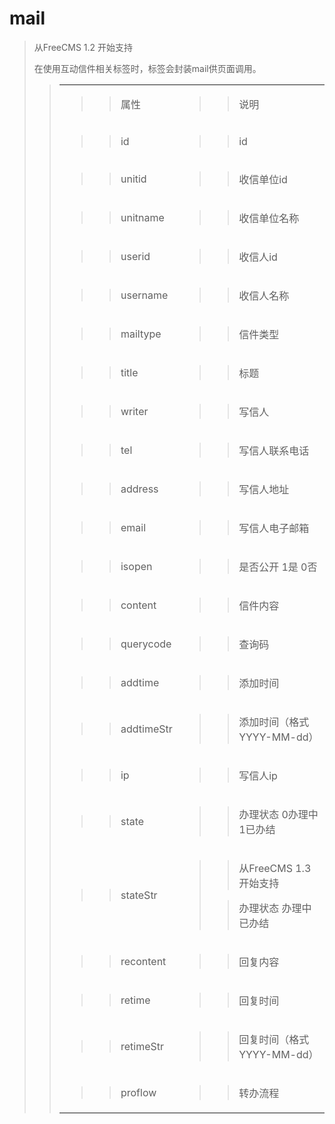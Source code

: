 # mail #
<p>
<blockquote><span>从FreeCMS 1.2 开始支持</span></p>
<p>
<span>在使用互动信件相关标签时，标签会封装<span>mail</span><span>供页面调用。</span></span></p>
<p>
<blockquote></p>
<p>
</p>
<table>
</blockquote><tbody>
<blockquote><tr>
<blockquote><td>
<blockquote><p>
<blockquote><span>属性</span></p>
</blockquote></blockquote></td>
<td>
<blockquote><p>
<blockquote><span>说明</span></p>
</blockquote></blockquote></td>
</blockquote></tr>
<tr>
<blockquote><td>
<blockquote><p>
<blockquote><span>id</span></p>
</blockquote></blockquote></td>
<td>
<blockquote><p>
<blockquote><span>id</span></p>
</blockquote></blockquote></td>
</blockquote></tr>
<tr>
<blockquote><td>
<blockquote><p>
<blockquote><span>unitid</span></p>
</blockquote></blockquote></td>
<td>
<blockquote><p>
<blockquote><span>收信单位id</span></p>
</blockquote></blockquote></td>
</blockquote></tr>
<tr>
<blockquote><td>
<blockquote><p>
<blockquote><span>unitname</span></p>
</blockquote></blockquote></td>
<td>
<blockquote><p>
<blockquote><span>收信单位名称</span></p>
</blockquote></blockquote></td>
</blockquote></tr>
<tr>
<blockquote><td>
<blockquote><p>
<blockquote><span>userid</span></p>
</blockquote></blockquote></td>
<td>
<blockquote><p>
<blockquote><span>收信人id</span></p>
</blockquote></blockquote></td>
</blockquote></tr>
<tr>
<blockquote><td>
<blockquote><p>
<blockquote><span>username</span></p>
</blockquote></blockquote></td>
<td>
<blockquote><p>
<blockquote><span>收信人名称</span></p>
</blockquote></blockquote></td>
</blockquote></tr>
<tr>
<blockquote><td>
<blockquote><p>
<blockquote><span>mailtype</span></p>
</blockquote></blockquote></td>
<td>
<blockquote><p>
<blockquote><span>信件类型</span></p>
</blockquote></blockquote></td>
</blockquote></tr>
<tr>
<blockquote><td>
<blockquote><p>
<blockquote><span>title</span></p>
</blockquote></blockquote></td>
<td>
<blockquote><p>
<blockquote><span>标题</span></p>
</blockquote></blockquote></td>
</blockquote></tr>
<tr>
<blockquote><td>
<blockquote><p>
<blockquote><span>writer</span></p>
</blockquote></blockquote></td>
<td>
<blockquote><p>
<blockquote><span>写信人</span></p>
</blockquote></blockquote></td>
</blockquote></tr>
<tr>
<blockquote><td>
<blockquote><p>
<blockquote><span>tel</span></p>
</blockquote></blockquote></td>
<td>
<blockquote><p>
<blockquote><span>写信人联系电话</span></p>
</blockquote></blockquote></td>
</blockquote></tr>
<tr>
<blockquote><td>
<blockquote><p>
<blockquote><span>address</span></p>
</blockquote></blockquote></td>
<td>
<blockquote><p>
<blockquote><span>写信人地址</span></p>
</blockquote></blockquote></td>
</blockquote></tr>
<tr>
<blockquote><td>
<blockquote><p>
<blockquote><span>email</span></p>
</blockquote></blockquote></td>
<td>
<blockquote><p>
<blockquote><span>写信人电子邮箱</span></p>
</blockquote></blockquote></td>
</blockquote></tr>
<tr>
<blockquote><td>
<blockquote><p>
<blockquote><span>isopen</span></p>
</blockquote></blockquote></td>
<td>
<blockquote><p>
<blockquote><span>是否公开 1是 0否</span></p>
</blockquote></blockquote></td>
</blockquote></tr>
<tr>
<blockquote><td>
<blockquote><p>
<blockquote><span>content</span></p>
</blockquote></blockquote></td>
<td>
<blockquote><p>
<blockquote><span>信件内容</span></p>
</blockquote></blockquote></td>
</blockquote></tr>
<tr>
<blockquote><td>
<blockquote><p>
<blockquote><span>querycode</span></p>
</blockquote></blockquote></td>
<td>
<blockquote><p>
<blockquote><span>查询码</span></p>
</blockquote></blockquote></td>
</blockquote></tr>
<tr>
<blockquote><td>
<blockquote><p>
<blockquote><span>addtime</span></p>
</blockquote></blockquote></td>
<td>
<blockquote><p>
<blockquote><span>添加时间</span></p>
</blockquote></blockquote></td>
</blockquote></tr>
<tr>
<blockquote><td>
<blockquote><p>
<blockquote><span>addtimeStr</span></p>
</blockquote></blockquote></td>
<td>
<blockquote><p>
<blockquote><span>添加时间（格式 YYYY-MM-dd）</span></p>
</blockquote></blockquote></td>
</blockquote></tr>
<tr>
<blockquote><td>
<blockquote><p>
<blockquote><span>ip</span></p>
</blockquote></blockquote></td>
<td>
<blockquote><p>
<blockquote><span>写信人ip</span></p>
</blockquote></blockquote></td>
</blockquote></tr>
<tr>
<blockquote><td>
<blockquote><p>
<blockquote><span>state</span></p>
</blockquote></blockquote></td>
<td>
<blockquote><p>
<blockquote><span>办理状态 0办理中 1已办结</span></p>
</blockquote></blockquote></td>
</blockquote></tr>
<tr>
<blockquote><td>
<blockquote><p>
<blockquote><span>stateStr</span></p>
</blockquote></blockquote></td>
<td>
<blockquote><p>
<blockquote><span>从FreeCMS 1.3 开始支持</span></p>
</blockquote><p>
<blockquote><span>办理状态 办理中 已办结</span></p>
</blockquote></blockquote></td>
</blockquote></tr>
<tr>
<blockquote><td>
<blockquote><p>
<blockquote><span>recontent</span></p>
</blockquote></blockquote></td>
<td>
<blockquote><p>
<blockquote><span>回复内容</span></p>
</blockquote></blockquote></td>
</blockquote></tr>
<tr>
<blockquote><td>
<blockquote><p>
<blockquote><span>retime</span></p>
</blockquote></blockquote></td>
<td>
<blockquote><p>
<blockquote><span>回复时间</span></p>
</blockquote></blockquote></td>
</blockquote></tr>
<tr>
<blockquote><td>
<blockquote><p>
<blockquote><span>retimeStr</span></p>
</blockquote></blockquote></td>
<td>
<blockquote><p>
<blockquote><span>回复时间（格式 YYYY-MM-dd）</span></p>
</blockquote></blockquote></td>
</blockquote></tr>
<tr>
<blockquote><td>
<blockquote><p>
<blockquote><span>proflow</span></p>
</blockquote></blockquote></td>
<td>
<blockquote><p>
<blockquote><span>转办流程</span></p>
</blockquote></blockquote></td>
</blockquote></tr>
</blockquote></tbody>
</table>
<p>
<blockquote></p>
